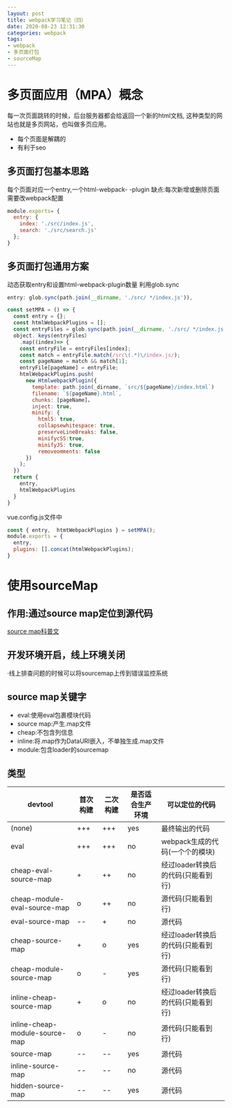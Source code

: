 ```yaml
---
layout: post
title: webpack学习笔记（四）
date: 2020-08-23 12:31:30
categories: webpack
tags:
- webpack
- 多页面打包
- sourceMap
---
```


# 多页面应用（MPA）概念

每一次页面跳转的时候，后台服务器都会给返回一个新的html文档,
这种类型的网站也就是多页网站，也叫做多页应用。

- 每个页面是解耦的
- 有利于seo

## 多页面打包基本思路

每个页面对应一个entry,一个html-webpack- -plugin
缺点:每次新增或删除页面需要改webpack配置

<!-- more -->

```javascript
module.exports= {
  entry: {
    index: './src/index.js',
    search: './src/search.js'
  };
}
```

## 多页面打包通用方案

动态获取entry和设置html-webpack-plugin数量
利用glob.sync

```javascript
entry: glob.sync(path.join(__dirname, './src/ */index.js')),
```

```javascript
const setMPA = () => {
  const entry = {};
  const htmlWebpackPlugins = [];
  const entryFiles = glob.sync(path.join(__dirname, './src/ */index.js'));
  object. keys(entryFiles）
    .map((index)=> {
    const entryFile = entryFiles[index];
    const match = entryFile.match(/src\(.*)\/index.js/);
    const pageName = match && match[1];
    entryFile[pageName] = entryFile;
    htmlWebpackPlugins.push(
      new HtmlwebpackPlugin({
        template: path.join(_dirname, `src/${pageName}/index.html`)
        filename: `${pageName}.html`,
        chunks: [pageName]，
        inject: true,
        minify: {
          html5: true,
          collapsewhitespace: true,
          preserveLineBreaks: false,
          minifycSS:true,
          minifyJS: true,
          removeomments: false
      })
    );
  })
  return {
    entry,
    htmlWebpackPlugins
  }
}
```

vue.config.js文件中

```javascript
const { entry,  htmtWebpackPlugins } = setMPA();
module.exports = {
  entry,
  plugins: [].concat(htmlWebpackPlugins);
}
```

# 使用sourceMap

## 作用:通过source map定位到源代码

[source map科普文](http://www.ruanyifeng.com/blog/2013/01/javascript_source_map.html)

## 开发环境开启，线上环境关闭

·线上排查问题的时候可以将sourcemap上传到错误监控系统

## source map关键字

- eval:使用eval包裹模块代码
- source map:产生.map文件
- cheap:不包含列信息
- inline:将.map作为DataURI嵌入，不单独生成.map文件
- module:包含loader的sourcemap

## 类型

 | devtool | 首次构建 | 二次构建 | 是否适合生产环境 | 可以定位的代码 |
 |  ---- | ---- |   ---- |   ---- |  ---- |
 | (none) | +++ | +++  | yes | 最终输出的代码 |
 | eval | +++ | +++  | no | webpack生成的代码(一个个的模块) |
 | cheap-eval-source-map | + | ++  | no | 经过loader转换后的代码(只能看到行) |
 | cheap-module-eval-source-map | o | ++  | no | 源代码(只能看到行) |
 | eval-source-map | -- | +  | no | 源代码 |
 | cheap-source-map | + | o | yes | 经过loader转换后的代码(只能看到行) |
 | cheap-module-source-map | o | -  | yes | 源代码(只能看到行) |
 | inline-cheap-source-map | + | o  | no | 经过loader转换后的代码(只能看到行) |
 | inline-cheap-module-source-map | o | -  | no | 源代码(只能看到行) |
 | source-map | -- | --  | yes | 源代码 |
 | inline-source-map | -- | --  | no | 源代码 |
 | hidden-source-map | -- | --  | yes | 源代码 |
